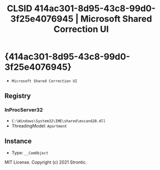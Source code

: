 ﻿---
title: "CLSID 414ac301-8d95-43c8-99d0-3f25e4076945 | Microsoft Shared Correction UI"
excerpt: What is COM-Object CLSID 414ac301-8d95-43c8-99d0-3f25e4076945?
---

# {414ac301-8d95-43c8-99d0-3f25e4076945}

* `Microsoft Shared Correction UI`

## Registry


### InProcServer32

* `C:\Windows\System32\IME\shared\mscand20.dll`
* ThreadingModel: `Apartment`

## Instance

* Type: `__ComObject`

MIT License. Copyright (c) 2021 Strontic.


